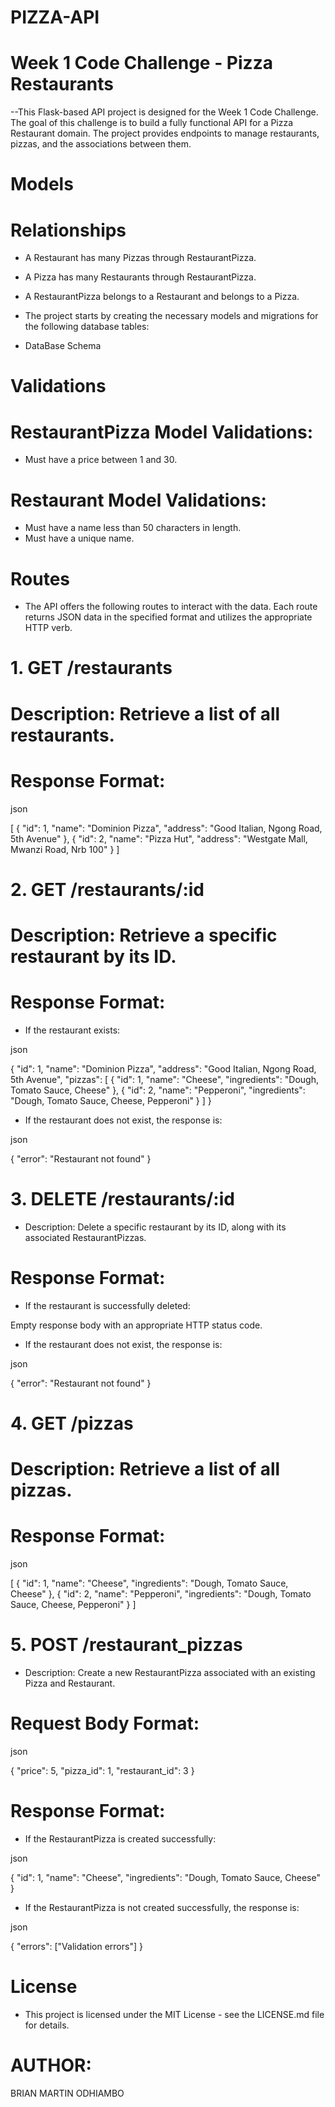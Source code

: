 # PIZZA-API
# Week 1 Code Challenge - Pizza Restaurants

--This Flask-based API project is designed for the Week 1 Code Challenge. The goal of this challenge is to build a fully functional API for a Pizza Restaurant domain. The project provides endpoints to manage restaurants, pizzas, and the associations between them.

# Models
# Relationships

- A Restaurant has many Pizzas through RestaurantPizza.
- A Pizza has many Restaurants through RestaurantPizza.
- A RestaurantPizza belongs to a Restaurant and belongs to a Pizza.

- The project starts by creating the necessary models and migrations for the following database tables:

* DataBase Schema

# Validations

# RestaurantPizza Model Validations:
- Must have a price between 1 and 30.

# Restaurant Model Validations:
- Must have a name less than 50 characters in length.
- Must have a unique name.

# Routes

- The API offers the following routes to interact with the data. Each route returns JSON data in the specified format and utilizes the appropriate HTTP verb.

# 1. GET /restaurants

# Description: Retrieve a list of all restaurants.

# Response Format:

json

[
{
"id": 1,
"name": "Dominion Pizza",
"address": "Good Italian, Ngong Road, 5th Avenue"
},
{
"id": 2,
"name": "Pizza Hut",
"address": "Westgate Mall, Mwanzi Road, Nrb 100"
}
]

# 2. GET /restaurants/:id

# Description: Retrieve a specific restaurant by its ID.

# Response Format:

- If the restaurant exists:

json

{
"id": 1,
"name": "Dominion Pizza",
"address": "Good Italian, Ngong Road, 5th Avenue",
"pizzas": [
{
"id": 1,
"name": "Cheese",
"ingredients": "Dough, Tomato Sauce, Cheese"
},
{
"id": 2,
"name": "Pepperoni",
"ingredients": "Dough, Tomato Sauce, Cheese, Pepperoni"
}
]
}

- If the restaurant does not exist, the response is:

json

{
"error": "Restaurant not found"
}

# 3. DELETE /restaurants/:id

- Description: Delete a specific restaurant by its ID, along with its associated RestaurantPizzas.

# Response Format:

- If the restaurant is successfully deleted:

Empty response body with an appropriate HTTP status code.

- If the restaurant does not exist, the response is:

json

{
"error": "Restaurant not found"
}

# 4. GET /pizzas

# Description: Retrieve a list of all pizzas.

# Response Format:

json

[
{
"id": 1,
"name": "Cheese",
"ingredients": "Dough, Tomato Sauce, Cheese"
},
{
"id": 2,
"name": "Pepperoni",
"ingredients": "Dough, Tomato Sauce, Cheese, Pepperoni"
}
]

# 5. POST /restaurant_pizzas

- Description: Create a new RestaurantPizza associated with an existing Pizza and Restaurant.

# Request Body Format:

json

{
"price": 5,
"pizza_id": 1,
"restaurant_id": 3
}

# Response Format:

- If the RestaurantPizza is created successfully:

json

{
"id": 1,
"name": "Cheese",
"ingredients": "Dough, Tomato Sauce, Cheese"
}

- If the RestaurantPizza is not created successfully, the response is:

json

{
"errors": ["Validation errors"]
}

# License

- This project is licensed under the MIT License - see the LICENSE.md file for details.

# AUTHOR:
BRIAN MARTIN ODHIAMBO

